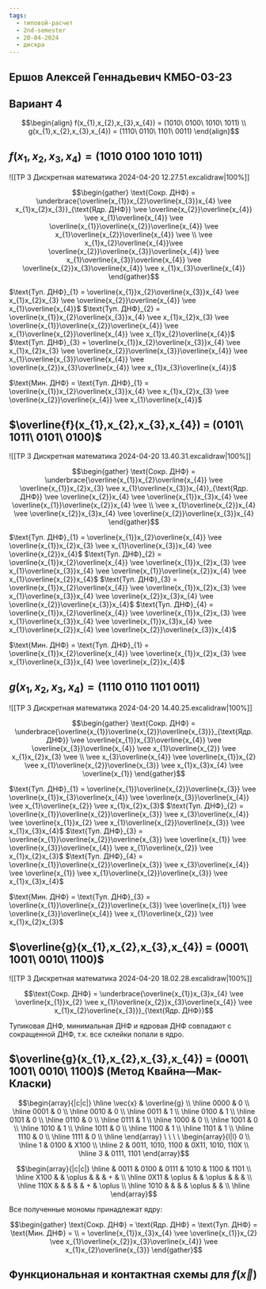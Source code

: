 ```yaml
---
tags:
  - типовой-расчет
  - 2nd-semester
  - 20-04-2024
  - дискра
---
```


## Ершов Алексей Геннадьевич КМБО-03-23

## Вариант 4

$$\begin{align}
f(x_{1},x_{2},x_{3},x_{4}) = (1010\ 0100\ 1010\ 1011) \\
g(x_{1},x_{2},x_{3},x_{4}) = (1110\ 0110\ 1101\ 0011)
\end{align}$$

## $f(x_{1},x_{2},x_{3},x_{4}) = (1010\ 0100\ 1010\ 1011)$

![[ТР 3 Дискретная математика 2024-04-20 12.27.51.excalidraw|100%]]

$$\begin{gather}
\text{Сокр. ДНФ} = \underbrace{\overline{x_{1}}x_{2}\overline{x_{3}}x_{4} \vee x_{1}x_{2}x_{3}}_{\text{Ядр. ДНФ}} \vee \overline{x_{2}}\overline{x_{4}} \vee x_{1}\overline{x_{4}} \vee \overline{x_{1}}\overline{x_{2}}\overline{x_{4}} \vee x_{1}\overline{x_{2}}\overline{x_{4}} \vee \\ 
\vee x_{1}x_{2}\overline{x_{4}}\vee  \overline{x_{2}}\overline{x_{3}}\overline{x_{4}} \vee x_{1}\overline{x_{3}}\overline{x_{4}} \vee \overline{x_{2}}x_{3}\overline{x_{4}} \vee x_{1}x_{3}\overline{x_{4}}
\end{gather}$$

$\text{Туп. ДНФ}_{1} = \overline{x_{1}}x_{2}\overline{x_{3}}x_{4} \vee x_{1}x_{2}x_{3} \vee \overline{x_{2}}\overline{x_{4}} \vee x_{1}\overline{x_{4}}$
$\text{Туп. ДНФ}_{2} = \overline{x_{1}}x_{2}\overline{x_{3}}x_{4} \vee x_{1}x_{2}x_{3} \vee \overline{x_{1}}\overline{x_{2}}\overline{x_{4}} \vee x_{1}\overline{x_{2}}\overline{x_{4}} \vee x_{1}x_{2}\overline{x_{4}}$
$\text{Туп. ДНФ}_{3} = \overline{x_{1}}x_{2}\overline{x_{3}}x_{4} \vee x_{1}x_{2}x_{3} \vee \overline{x_{2}}\overline{x_{3}}\overline{x_{4}} \vee x_{1}\overline{x_{3}}\overline{x_{4}} \vee \overline{x_{2}}x_{3}\overline{x_{4}} \vee x_{1}x_{3}\overline{x_{4}}$

$\text{Мин. ДНФ} = \text{Туп. ДНФ}_{1} = \overline{x_{1}}x_{2}\overline{x_{3}}x_{4} \vee x_{1}x_{2}x_{3} \vee \overline{x_{2}}\overline{x_{4}} \vee x_{1}\overline{x_{4}}$

## $\overline{f}(x_{1},x_{2},x_{3},x_{4}) = (0101\ 1011\ 0101\ 0100)$

![[ТР 3 Дискретная математика 2024-04-20 13.40.31.excalidraw|100%]]

$$\begin{gather}
\text{Сокр. ДНФ} = \underbrace{\overline{x_{1}}x_{2}\overline{x_{4}} \vee  \overline{x_{1}}x_{2}x_{3} \vee x_{1}\overline{x_{3}}x_{4}}_{\text{Ядр. ДНФ}} \vee \overline{x_{2}}x_{4} \vee \overline{x_{1}}x_{3}x_{4} \vee \overline{x_{1}}\overline{x_{2}}x_{4} \vee \\
\vee x_{1}\overline{x_{2}}x_{4} \vee \overline{x_{2}}x_{3}x_{4} \vee \overline{x_{2}}\overline{x_{3}}x_{4}
\end{gather}$$

$\text{Туп. ДНФ}_{1} = \overline{x_{1}}x_{2}\overline{x_{4}} \vee  \overline{x_{1}}x_{2}x_{3} \vee x_{1}\overline{x_{3}}x_{4} \vee \overline{x_{2}}x_{4}$
$\text{Туп. ДНФ}_{2} = \overline{x_{1}}x_{2}\overline{x_{4}} \vee  \overline{x_{1}}x_{2}x_{3} \vee x_{1}\overline{x_{3}}x_{4} \vee \overline{x_{1}}\overline{x_{2}}x_{4} \vee x_{1}\overline{x_{2}}x_{4}$
$\text{Туп. ДНФ}_{3} = \overline{x_{1}}x_{2}\overline{x_{4}} \vee  \overline{x_{1}}x_{2}x_{3} \vee x_{1}\overline{x_{3}}x_{4} \vee \overline{x_{2}}x_{3}x_{4} \vee \overline{x_{2}}\overline{x_{3}}x_{4}$
$\text{Туп. ДНФ}_{4} = \overline{x_{1}}x_{2}\overline{x_{4}} \vee  \overline{x_{1}}x_{2}x_{3} \vee x_{1}\overline{x_{3}}x_{4} \vee \overline{x_{1}}x_{3}x_{4} \vee x_{1}\overline{x_{2}}x_{4} \vee \overline{x_{2}}\overline{x_{3}}x_{4}$

$\text{Мин. ДНФ} = \text{Туп. ДНФ}_{1} = \overline{x_{1}}x_{2}\overline{x_{4}} \vee  \overline{x_{1}}x_{2}x_{3} \vee x_{1}\overline{x_{3}}x_{4} \vee \overline{x_{2}}x_{4}$

## $g(x_{1},x_{2},x_{3},x_{4}) = (1110\ 0110\ 1101\ 0011)$

![[ТР 3 Дискретная математика 2024-04-20 14.40.25.excalidraw|100%]]

$$\begin{gather}
\text{Сокр. ДНФ} = \underbrace{\overline{x_{1}}\overline{x_{2}}\overline{x_{3}}}_{\text{Ядр. ДНФ}} \vee \overline{x_{1}}x_{3}\overline{x_{4}} \vee \overline{x_{3}}\overline{x_{4}} \vee x_{1}\overline{x_{2}} \vee  x_{1}x_{2}x_{3} \vee \\ 
\vee x_{3}\overline{x_{4}} \vee \overline{x_{1}}x_{2} \vee x_{1}\overline{x_{2}}\overline{x_{3}} \vee x_{1}x_{3}x_{4} \vee \overline{x_{1}}
\end{gather}$$

$\text{Туп. ДНФ}_{1} = \overline{x_{1}}\overline{x_{2}}\overline{x_{3}} \vee \overline{x_{1}}x_{3}\overline{x_{4}} \vee \overline{x_{3}}\overline{x_{4}} \vee x_{1}\overline{x_{2}} \vee x_{1}x_{2}x_{3}$
$\text{Туп. ДНФ}_{2} = \overline{x_{1}}\overline{x_{2}}\overline{x_{3}} \vee x_{3}\overline{x_{4}} \vee \overline{x_{1}}x_{2} \vee x_{1}\overline{x_{2}}\overline{x_{3}} \vee x_{1}x_{3}x_{4}$
$\text{Туп. ДНФ}_{3} = \overline{x_{1}}\overline{x_{2}}\overline{x_{3}} \vee \overline{x_{1}} \vee \overline{x_{3}}\overline{x_{4}} \vee x_{1}\overline{x_{2}} \vee x_{1}x_{2}x_{3}$
$\text{Туп. ДНФ}_{4} = \overline{x_{1}}\overline{x_{2}}\overline{x_{3}} \vee x_{3}\overline{x_{4}} \vee \overline{x_{1}} \vee x_{1}\overline{x_{2}}\overline{x_{3}} \vee x_{1}x_{3}x_{4}$

$\text{Мин. ДНФ} = \text{Туп. ДНФ}_{3} = \overline{x_{1}}\overline{x_{2}}\overline{x_{3}} \vee \overline{x_{1}} \vee \overline{x_{3}}\overline{x_{4}} \vee x_{1}\overline{x_{2}} \vee x_{1}x_{2}x_{3}$

## $\overline{g}(x_{1},x_{2},x_{3},x_{4}) = (0001\ 1001\ 0010\ 1100)$

![[ТР 3 Дискретная математика 2024-04-20 18.02.28.excalidraw|100%]]

$$\text{Сокр. ДНФ} = \underbrace{\overline{x_{1}}x_{3}x_{4} \vee \overline{x_{1}}x_{2} \vee  x_{1}\overline{x_{2}}x_{3}\overline{x_{4}} \vee x_{1}x_{2}\overline{x_{3}}}_{\text{Ядр. ДНФ}}$$

Тупиковая ДНФ, минимальная ДНФ и ядровая ДНФ совпадают с сокращенной ДНФ, т.к. все склейки попали в ядро.

## $\overline{g}(x_{1},x_{2},x_{3},x_{4}) = (0001\ 1001\ 0010\ 1100)$ (Метод Квайна—Мак-Класки)

$$\begin{array}{|c|c|}
\hline \vec{x} & \overline{g} \\
\hline 0000 & 0 \\
\hline 0001 & 0 \\
\hline 0010 & 0 \\
\hline 0011 & 1 \\
\hline 0100 & 1 \\
\hline 0101 & 0 \\
\hline 0110 & 0 \\
\hline 0111 & 1 \\
\hline 1000 & 0 \\
\hline 1001 & 0 \\
\hline 1010 & 1 \\
\hline 1011 & 0 \\
\hline 1100 & 1 \\
\hline 1101 & 1 \\
\hline 1110 & 0 \\
\hline 1111 & 0 \\
\hline
\end{array} \ \ \ \ 
\begin{array}{l|l}
0 \\
\hline 1 & 0100 & X100 \\
\hline 2 & 0011, 1010, 1100 & 0X11, 1010, 110X \\
\hline 3 & 0111, 1101
\end{array}$$

$$\begin{array}{|c|c|}
\hline & 0011 & 0100 & 0111 & 1010 & 1100 & 1101 \\
\hline X100 &  & \oplus &  &  & + & \\
\hline 0X11 & \oplus &  & \oplus &  &  & \\
\hline 110X &  &  &  &  & + & \oplus \\
\hline 1010 &  &  &  & \oplus &  & \\
\hline
\end{array}$$

Все полученные мономы принадлежат ядру:

$$\begin{gather}
\text{Сокр. ДНФ} = \text{Ядр. ДНФ} = \text{Туп. ДНФ} = \text{Мин. ДНФ} = \\
= \overline{x_{1}}x_{3}x_{4} \vee \overline{x_{1}}x_{2} \vee  x_{1}\overline{x_{2}}x_{3}\overline{x_{4}} \vee x_{1}x_{2}\overline{x_{3}}
\end{gather}$$

##  Функциональная и контактная схемы для $f(\vec{x})$

